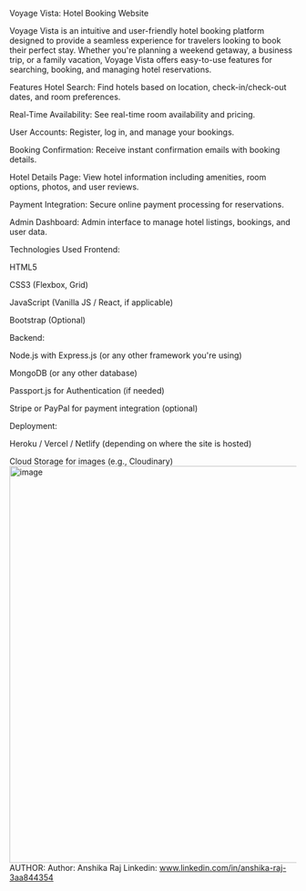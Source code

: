 Voyage Vista: Hotel Booking Website

Voyage Vista is an intuitive and user-friendly hotel booking platform designed to provide a seamless experience for travelers looking to book their perfect stay. Whether you're planning a weekend getaway, a business trip, or a family vacation, Voyage Vista offers easy-to-use features for searching, booking, and managing hotel reservations.

Features
Hotel Search: Find hotels based on location, check-in/check-out dates, and room preferences.

Real-Time Availability: See real-time room availability and pricing.

User Accounts: Register, log in, and manage your bookings.

Booking Confirmation: Receive instant confirmation emails with booking details.

Hotel Details Page: View hotel information including amenities, room options, photos, and user reviews.

Payment Integration: Secure online payment processing for reservations.

Admin Dashboard: Admin interface to manage hotel listings, bookings, and user data.

Technologies Used
Frontend:

HTML5

CSS3 (Flexbox, Grid)

JavaScript (Vanilla JS / React, if applicable)

Bootstrap (Optional)

Backend:

Node.js with Express.js (or any other framework you're using)

MongoDB (or any other database)

Passport.js for Authentication (if needed)

Stripe or PayPal for payment integration (optional)

Deployment:

Heroku / Vercel / Netlify (depending on where the site is hosted)

Cloud Storage for images (e.g., Cloudinary)
<img width="1454" height="697" alt="image" src="https://github.com/user-attachments/assets/ca624361-ab8b-4e18-b4fa-56de3b15e5f9" />
AUTHOR:
Author: Anshika Raj
Linkedin: www.linkedin.com/in/anshika-raj-3aa844354
